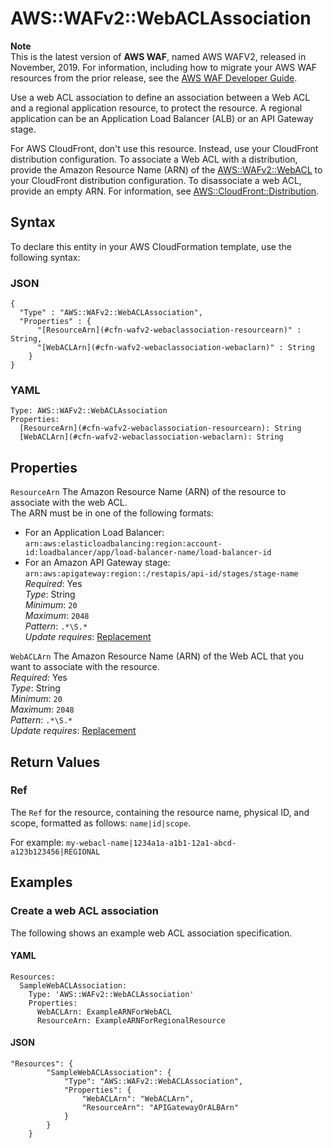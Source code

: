 # AWS::WAFv2::WebACLAssociation<a name="aws-resource-wafv2-webaclassociation"></a>

**Note**  
This is the latest version of **AWS WAF**, named AWS WAFV2, released in November, 2019\. For information, including how to migrate your AWS WAF resources from the prior release, see the [AWS WAF Developer Guide](https://docs.aws.amazon.com/waf/latest/developerguide/waf-chapter.html)\. 

Use a web ACL association to define an association between a Web ACL and a regional application resource, to protect the resource\. A regional application can be an Application Load Balancer \(ALB\) or an API Gateway stage\. 

For AWS CloudFront, don't use this resource\. Instead, use your CloudFront distribution configuration\. To associate a Web ACL with a distribution, provide the Amazon Resource Name \(ARN\) of the [AWS::WAFv2::WebACL](aws-resource-wafv2-webacl.md) to your CloudFront distribution configuration\. To disassociate a web ACL, provide an empty ARN\. For information, see [AWS::CloudFront::Distribution](https://docs.aws.amazon.com/AWSCloudFormation/latest/UserGuide/aws-resource-cloudfront-distribution.html)\. 

## Syntax<a name="aws-resource-wafv2-webaclassociation-syntax"></a>

To declare this entity in your AWS CloudFormation template, use the following syntax:

### JSON<a name="aws-resource-wafv2-webaclassociation-syntax.json"></a>

```
{
  "Type" : "AWS::WAFv2::WebACLAssociation",
  "Properties" : {
      "[ResourceArn](#cfn-wafv2-webaclassociation-resourcearn)" : String,
      "[WebACLArn](#cfn-wafv2-webaclassociation-webaclarn)" : String
    }
}
```

### YAML<a name="aws-resource-wafv2-webaclassociation-syntax.yaml"></a>

```
Type: AWS::WAFv2::WebACLAssociation
Properties: 
  [ResourceArn](#cfn-wafv2-webaclassociation-resourcearn): String
  [WebACLArn](#cfn-wafv2-webaclassociation-webaclarn): String
```

## Properties<a name="aws-resource-wafv2-webaclassociation-properties"></a>

`ResourceArn`  <a name="cfn-wafv2-webaclassociation-resourcearn"></a>
The Amazon Resource Name \(ARN\) of the resource to associate with the web ACL\.   
The ARN must be in one of the following formats:  
+ For an Application Load Balancer: `arn:aws:elasticloadbalancing:region:account-id:loadbalancer/app/load-balancer-name/load-balancer-id ` 
+ For an Amazon API Gateway stage: `arn:aws:apigateway:region::/restapis/api-id/stages/stage-name ` 
*Required*: Yes  
*Type*: String  
*Minimum*: `20`  
*Maximum*: `2048`  
*Pattern*: `.*\S.*`  
*Update requires*: [Replacement](https://docs.aws.amazon.com/AWSCloudFormation/latest/UserGuide/using-cfn-updating-stacks-update-behaviors.html#update-replacement)

`WebACLArn`  <a name="cfn-wafv2-webaclassociation-webaclarn"></a>
The Amazon Resource Name \(ARN\) of the Web ACL that you want to associate with the resource\.  
*Required*: Yes  
*Type*: String  
*Minimum*: `20`  
*Maximum*: `2048`  
*Pattern*: `.*\S.*`  
*Update requires*: [Replacement](https://docs.aws.amazon.com/AWSCloudFormation/latest/UserGuide/using-cfn-updating-stacks-update-behaviors.html#update-replacement)

## Return Values<a name="aws-resource-wafv2-webaclassociation-return-values"></a>

### Ref<a name="aws-resource-wafv2-webaclassociation-return-values-ref"></a>

The `Ref` for the resource, containing the resource name, physical ID, and scope, formatted as follows: `name|id|scope`\.

For example: `my-webacl-name|1234a1a-a1b1-12a1-abcd-a123b123456|REGIONAL`

## Examples<a name="aws-resource-wafv2-webaclassociation--examples"></a>

### Create a web ACL association<a name="aws-resource-wafv2-webaclassociation--examples--Create_a_web_ACL_association"></a>

The following shows an example web ACL association specification\. 

#### YAML<a name="aws-resource-wafv2-webaclassociation--examples--Create_a_web_ACL_association--yaml"></a>

```
Resources:
  SampleWebACLAssociation:
    Type: 'AWS::WAFv2::WebACLAssociation'
    Properties:
      WebACLArn: ExampleARNForWebACL
      ResourceArn: ExampleARNForRegionalResource
```

#### JSON<a name="aws-resource-wafv2-webaclassociation--examples--Create_a_web_ACL_association--json"></a>

```
"Resources": {
        "SampleWebACLAssociation": {
            "Type": "AWS::WAFv2::WebACLAssociation",
            "Properties": {
                "WebACLArn": "WebACLArn",
                "ResourceArn": "APIGatewayOrALBArn"
            }
        }
    }
```